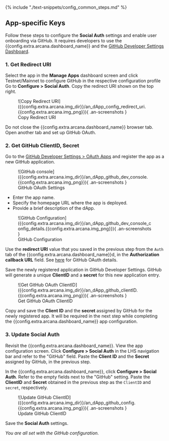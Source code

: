 {% include "./text-snippets/config_common_steps.md" %}

## App-specific Keys

Follow these steps to configure the **Social Auth** settings and enable user onboarding via GitHub. It requires developers to use the {{config.extra.arcana.dashboard_name}} and the [GitHub Developer Settings Dashboard](https://docs.github.com/en/developers/apps/building-oauth-apps/creating-an-oauth-app).
      
### 1. Get Redirect URI

Select the app in the **Manage Apps** dashboard screen and click Testnet/Mainnet to configure GitHub in the respective configuration profile Go to **Configure > Social Auth**. Copy the redirect URI shown on the top right.

<figure markdown="span">
  ![Copy Redirect URI]({{config.extra.arcana.img_dir}}/an_dApp_config_redirect_uri.{{config.extra.arcana.img_png}}){ .an-screenshots  }
  <figcaption>Copy Redirect URI</figcaption>
</figure>

Do not close the {{config.extra.arcana.dashboard_name}} browser tab. Open another tab and set up GitHub OAuth.

### 2. Get GitHub ClientID, Secret

Go to the [GitHub Developer Settings > OAuth Apps](https://github.com/settings/applications/new) and register the app as a new GitHub application.

<figure markdown="span">
  ![GitHub console]({{config.extra.arcana.img_dir}}/an_dApp_github_dev_console.{{config.extra.arcana.img_png}}){ .an-screenshots }
  <figcaption>GitHub OAuth Settings</figcaption>
</figure>

- Enter the app name.
- Specify the homepage URL where the app is deployed.
- Provide a brief description of the dApp.

<figure markdown="span">
  ![GitHub Configuration]({{config.extra.arcana.img_dir}}/an_dApp_github_dev_console_config_details.{{config.extra.arcana.img_png}}){ .an-screenshots }
  <figcaption>GitHub Configuration</figcaption>
</figure>

Use the **redirect URI** value that you saved in the previous step from the `Auth` tab of the {{config.extra.arcana.dashboard_name}}d, in the **Authorization callback URL** field. See [here](https://docs.github.com/en/developers/apps/building-oauth-apps/authorizing-oauth-apps) for GitHub OAuth details.

Save the newly registered application in GitHub Developer Settings. GitHub will generate a unique **ClientID** and a **secret** for this new application entry.

<figure markdown="span">
  ![Get GitHub OAuth ClientID]({{config.extra.arcana.img_dir}}/an_dApp_github_clientID.{{config.extra.arcana.img_png}}){ .an-screenshots }
  <figcaption>Get GitHub OAuth ClientID</figcaption>
</figure>

Copy and save the **Client ID** and the **secret** assigned by GitHub for the newly registered app. It will be required in the next step while completing the {{config.extra.arcana.dashboard_name}} app configuration.

### 3. Update Social Auth

Revisit the {{config.extra.arcana.dashboard_name}}. View the app configuration screen. Click **Configure > Social Auth** in the LHS navigation bar and refer to the "GitHub" field. Paste the **Client ID** and the **Secret** assigned by GitHub, in the previous step.

In the {{config.extra.arcana.dashboard_name}}, click **Configure > Social Auth**. Refer to the empty fields next to the "GitHub" setting. Paste the **ClientID** and **Secret** obtained in the previous step as the `ClientID` and `secret`, respectively. 

<figure markdown="span">
  ![Update GitHub ClientID]({{config.extra.arcana.img_dir}}/an_dApp_github_config.{{config.extra.arcana.img_png}}){ .an-screenshots }
  <figcaption>Update GitHub ClientID</figcaption>
</figure>

Save the **Social Auth** settings. 

*You are all set with the GitHub configuration.*
